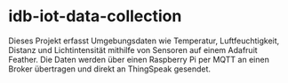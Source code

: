 # idb-iot-data-collection
Dieses Projekt erfasst Umgebungsdaten wie Temperatur, Luftfeuchtigkeit, Distanz und Lichtintensität mithilfe von Sensoren auf einem Adafruit Feather. Die Daten werden über einen Raspberry Pi per MQTT an einen Broker übertragen und direkt  an ThingSpeak gesendet.
